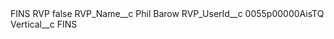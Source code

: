 <?xml version="1.0" encoding="UTF-8"?>
<CustomMetadata xmlns="http://soap.sforce.com/2006/04/metadata" xmlns:xsi="http://www.w3.org/2001/XMLSchema-instance" xmlns:xsd="http://www.w3.org/2001/XMLSchema">
    <label>FINS RVP</label>
    <protected>false</protected>
    <values>
        <field>RVP_Name__c</field>
        <value xsi:type="xsd:string">Phil Barow</value>
    </values>
    <values>
        <field>RVP_UserId__c</field>
        <value xsi:type="xsd:string">0055p00000AisTQ</value>
    </values>
    <values>
        <field>Vertical__c</field>
        <value xsi:type="xsd:string">FINS</value>
    </values>
</CustomMetadata>
